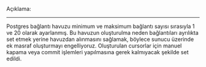 Açıklama:
************************
Postgres bağlantı havuzu minimum ve maksimum bağlantı sayısı sırasıyla 1 ve 20 olarak ayarlanmış.
Bu havuzun oluşturulma neden bağlantıları ayrılıkta set etmek yerine havuzdan alınmasını sağlamak,
böylece sunucu üzerinde ek masraf oluşturmayı engelliyoruz.
Oluşturulan cursorlar için manuel kapama veya commit işlemleri yapılmasına gerek kalmıyacak şekilde set edildi.